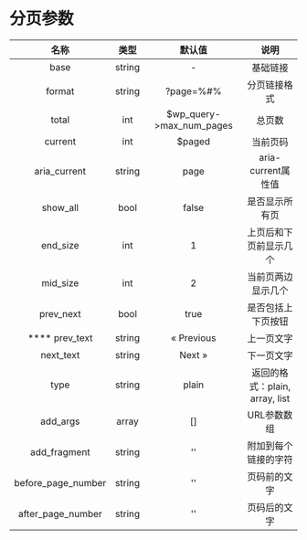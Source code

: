 # 分页参数

|          名称          |   类型   |             默认值             |            说明            |
| :------------------: | :----: | :-------------------------: | :----------------------: |
|         base         | string |              -              |           基础链接           |
|        format        | string |          ?page=%#%          |          分页链接格式          |
|         total        |   int  | $wp\_query->max\_num\_pages |            总页数           |
|        current       |   int  |            $paged           |           当前页码           |
|     aria\_current    | string |             page            |      aria-current属性值     |
|       show\_all      |  bool  |            false            |          是否显示所有页         |
|       end\_size      |   int  |              1              |        上页后和下页前显示几个       |
|       mid\_size      |   int  |              2              |         当前页两边显示几个        |
|      prev\_next      |  bool  |             true            |         是否包括上下页按钮        |
|  \*\*\*\* prev\_text | string |          « Previous         |           上一页文字          |
|      next\_text      | string |            Next »           |           下一页文字          |
|         type         | string |            plain            | 返回的格式：plain, array, list |
|       add\_args      |  array |             \[]             |          URL参数数组         |
|     add\_fragment    | string |              ''             |        附加到每个链接的字符        |
| before\_page\_number | string |              ''             |          页码前的文字          |
|  after\_page\_number | string |              ''             |          页码后的文字          |
